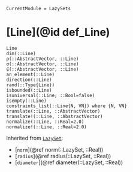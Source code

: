 ```@meta
CurrentModule = LazySets
```

# [Line](@id def_Line)

```@docs
Line
dim(::Line)
ρ(::AbstractVector, ::Line)
σ(::AbstractVector, ::Line)
∈(::AbstractVector, ::Line)
an_element(::Line)
direction(::Line)
rand(::Type{Line})
isbounded(::Line)
isuniversal(::Line; ::Bool=false)
isempty(::Line)
constraints_list(::Line{N, VN}) where {N, VN}
translate(::Line, ::AbstractVector)
translate!(::Line, ::AbstractVector)
normalize(::Line, ::Real=2.0)
normalize!(::Line, ::Real=2.0)
```
Inherited from [`LazySet`](@ref):
* [`norm`](@ref norm(::LazySet, ::Real))
* [`radius`](@ref radius(::LazySet, ::Real))
* [`diameter`](@ref diameter(::LazySet, ::Real))
